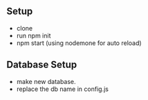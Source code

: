 ## Setup
 - clone
 - run npm init
 - npm start (using nodemone for auto reload)

 ## Database Setup

- make new database.
- replace the db name in config.js